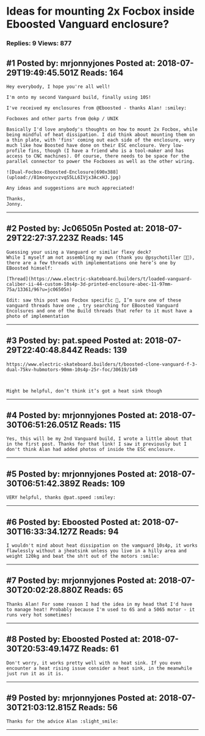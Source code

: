 # Ideas for mounting 2x Focbox inside Eboosted Vanguard enclosure?

### Replies: 9 Views: 877

## \#1 Posted by: mrjonnyjones Posted at: 2018-07-29T19:49:45.501Z Reads: 164

```
Hey everybody, I hope you're all well!

I'm onto my second Vanguard build, finally using 10S!

I've received my enclosures from @Eboosted - thanks Alan! :smiley:

Focboxes and other parts from @okp / UNIK 

Basically I'd love anybody's thoughts on how to mount 2x Focbox, while being mindful of heat dissipation. I did think about mounting them on a thin plate, with 'fins' coming out each side of the enclosure, very much like how Boosted have done on their ESC enclosure. Very low-profile fins, though (I have a friend who is a tool-maker and has access to CNC machines). Of course, there needs to be space for the parallel connector to power the Focboxes as well as the other wiring.

![Dual-Focbox-Eboosted-Enclosure|690x388](upload://81moonycvzvqS5LL6IVjx3AcxHJ.jpg)

Any ideas and suggestions are much appreciated!

Thanks,
Jonny.
```

---
## \#2 Posted by: Jc06505n Posted at: 2018-07-29T22:27:37.223Z Reads: 145

```
Guessing your using a Vanguard or similar flexy deck? 
While I myself am not assembling my own (thank you @psychotiller 🙏🏽),  there are a few threads with implementations one here’s one by EBoosted himself:

[Thread](https://www.electric-skateboard.builders/t/loaded-vanguard-caliber-ii-44-custom-10s4p-3d-printed-enclosure-abec-11-97mm-75a/13361/96?u=jc06505n)

Edit: saw this post was Focbox specific 🤔, I’m sure one of these vanguard threads have one , try searching for EBoosted Vanguard Encolsures and one of the Build threads that refer to it must have a photo of implementation
```

---
## \#3 Posted by: pat.speed Posted at: 2018-07-29T22:40:48.844Z Reads: 139

```
https://www.electric-skateboard.builders/t/boosted-clone-vanguard-f-3-dual-75kv-hubmotors-90mm-10s4p-25r-foc/30619/149



Might be helpful, don’t think it’s got a heat sink though
```

---
## \#4 Posted by: mrjonnyjones Posted at: 2018-07-30T06:51:26.051Z Reads: 115

```
Yes, this will be my 2nd Vanguard build, I wrote a little about that in the first post. Thanks for that link! I saw it previously but I don't think Alan had added photos of inside the ESC enclosure.
```

---
## \#5 Posted by: mrjonnyjones Posted at: 2018-07-30T06:51:42.389Z Reads: 109

```
VERY helpful, thanks @pat.speed :smiley:
```

---
## \#6 Posted by: Eboosted Posted at: 2018-07-30T16:33:34.127Z Reads: 94

```
I wouldn't mind about heat dissipation on the vamguard 10s4p, it works flawlessly without a jheatsink unless you live in a hilly area and weight 120kg and beat the sh!t out of the motors :smile:
```

---
## \#7 Posted by: mrjonnyjones Posted at: 2018-07-30T20:02:28.880Z Reads: 65

```
Thanks Alan! For some reason I had the idea in my head that I'd have to manage heat! Probably because I'm used to 6S and a 5065 motor - it runs very hot sometimes!
```

---
## \#8 Posted by: Eboosted Posted at: 2018-07-30T20:53:49.147Z Reads: 61

```
Don't worry, it works pretty well with no heat sink. If you even encounter a heat rising issue consider a heat sink, in the meanwhile just run it as it is.
```

---
## \#9 Posted by: mrjonnyjones Posted at: 2018-07-30T21:03:12.815Z Reads: 56

```
Thanks for the advice Alan :slight_smile:
```

---
